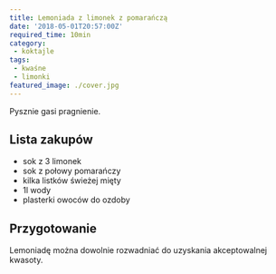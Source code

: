 ```yaml
---
title: Lemoniada z limonek z pomarańczą
date: '2018-05-01T20:57:00Z'
required_time: 10min
category:
 - koktajle
tags:
 - kwaśne
 - limonki
featured_image: ./cover.jpg
---
```


Pysznie gasi pragnienie.

<!---- splitter ---->

## Lista zakupów

- sok z 3 limonek
- sok z połowy pomarańczy
- kilka listków świeżej mięty
- 1l wody
- plasterki owoców do ozdoby

<!---- splitter ---->

## Przygotowanie

Lemoniadę można dowolnie rozwadniać do uzyskania akceptowalnej kwasoty.

